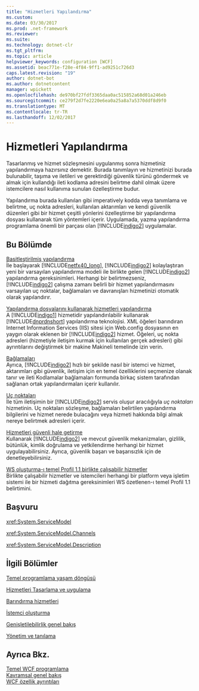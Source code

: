 ```yaml
---
title: "Hizmetleri Yapılandırma"
ms.custom: 
ms.date: 03/30/2017
ms.prod: .net-framework
ms.reviewer: 
ms.suite: 
ms.technology: dotnet-clr
ms.tgt_pltfrm: 
ms.topic: article
helpviewer_keywords: configuration [WCF]
ms.assetid: beac771e-f28e-4f84-9ff1-ad9251c726d3
caps.latest.revision: "19"
author: dotnet-bot
ms.author: dotnetcontent
manager: wpickett
ms.openlocfilehash: de970bf27fdf3365daa0ac515852a68d01a246eb
ms.sourcegitcommit: ce279f2d7fe2220e6ea0a25a8a7a5370ddf8d9f0
ms.translationtype: MT
ms.contentlocale: tr-TR
ms.lasthandoff: 12/02/2017
---
```

# <a name="configuring-services"></a>Hizmetleri Yapılandırma
Tasarlanmış ve hizmet sözleşmesini uygulanmış sonra hizmetiniz yapılandırmaya hazırsınız demektir. Burada tanımlayın ve hizmetinizi burada bulunabilir, taşıma ve iletileri ve gerektirdiği güvenlik türünü göndermek ve almak için kullandığı ileti kodlama adresini belirtme dahil olmak üzere istemcilere nasıl kullanıma sunulan özelleştirme budur.  
  
 Yapılandırma burada kullanılan gibi imperatively kodda veya tanımlama ve belirtme, uç nokta adresleri, kullanılan aktarımları ve kendi güvenlik düzenleri gibi bir hizmet çeşitli yönlerini özelleştirme bir yapılandırma dosyası kullanarak tüm yöntemleri içerir. Uygulamada, yazma yapılandırma programlama önemli bir parçası olan [!INCLUDE[indigo2](../../../includes/indigo2-md.md)] uygulamalar.  
  
## <a name="in-this-section"></a>Bu Bölümde  
 [Basitleştirilmiş yapılandırma](../../../docs/framework/wcf/simplified-configuration.md)  
 İle başlayarak [!INCLUDE[netfx40_long](../../../includes/netfx40-long-md.md)], [!INCLUDE[indigo2](../../../includes/indigo2-md.md)] kolaylaştıran yeni bir varsayılan yapılandırma modeli ile birlikte gelen [!INCLUDE[indigo2](../../../includes/indigo2-md.md)] yapılandırma gereksinimleri. Herhangi bir belirtmezseniz, [!INCLUDE[indigo2](../../../includes/indigo2-md.md)] çalışma zamanı belirli bir hizmet yapılandırmasını varsayılan uç noktalar, bağlamaları ve davranışları hizmetinizi otomatik olarak yapılandırır.  
  
 [Yapılandırma dosyalarını kullanarak hizmetleri yapılandırma](../../../docs/framework/wcf/configuring-services-using-configuration-files.md)  
 A [!INCLUDE[indigo1](../../../includes/indigo1-md.md)] hizmetidir yapılandırılabilir kullanarak [!INCLUDE[dnprdnshort](../../../includes/dnprdnshort-md.md)] yapılandırma teknolojisi. XML öğeleri barındıran Internet Information Services (IIS) sitesi için Web.config dosyasının en yaygın olarak eklenen bir [!INCLUDE[indigo2](../../../includes/indigo2-md.md)] hizmet. Öğeleri, uç nokta adresleri (hizmetiyle iletişim kurmak için kullanılan gerçek adresleri) gibi ayrıntılarını değiştirmek bir makine Makineli temelinde izin verin.  
  
 [Bağlamaları](../../../docs/framework/wcf/bindings.md)  
 Ayrıca, [!INCLUDE[indigo2](../../../includes/indigo2-md.md)] hızlı bir şekilde nasıl bir istemci ve hizmet, aktarımları gibi güvenlik, iletişim için en temel özelliklerini seçmenize olanak tanır ve ileti Kodlamalar bağlamaları formunda birkaç sistem tarafından sağlanan ortak yapılandırmaları içerir kullanılır.  
  
 [Uç noktaları](../../../docs/framework/wcf/endpoints.md)  
 İle tüm iletişimin bir [!INCLUDE[indigo2](../../../includes/indigo2-md.md)] servis oluşur aracılığıyla *uç noktaları* hizmetinin. Uç noktaları sözleşme, bağlamaları belirtilen yapılandırma bilgilerini ve hizmet nerede bulacağını veya hizmeti hakkında bilgi almak nereye belirtmek adresleri içerir.  
  
 [Hizmetleri güvenli hale getirme](../../../docs/framework/wcf/securing-services.md)  
 Kullanarak [!INCLUDE[indigo2](../../../includes/indigo2-md.md)] ve mevcut güvenlik mekanizmaları, gizlilik, bütünlük, kimlik doğrulama ve yetkilendirme herhangi bir hizmet uygulayabilirsiniz. Ayrıca, güvenlik başarı ve başarısızlık için de denetleyebilirsiniz.  
  
 [WS oluşturma-ı temel Profil 1.1 birlikte çalışabilir hizmetler](../../../docs/framework/wcf/creating-ws-i-basic-profile-1-1-interoperable-services.md)  
 Birlikte çalışabilir hizmetler ve istemcileri herhangi bir platform veya işletim sistemi ile bir hizmeti dağıtma gereksinimleri WS özetlenen-ı temel Profil 1.1 belirtimini.  
  
## <a name="reference"></a>Başvuru  
 <xref:System.ServiceModel>  
  
 <xref:System.ServiceModel.Channels>  
  
 <xref:System.ServiceModel.Description>  
  
## <a name="related-sections"></a>İlgili Bölümler  
 [Temel programlama yaşam döngüsü](../../../docs/framework/wcf/basic-programming-lifecycle.md)  
  
 [Hizmetleri Tasarlama ve uygulama](../../../docs/framework/wcf/designing-and-implementing-services.md)  
  
 [Barındırma hizmetleri](../../../docs/framework/wcf/hosting-services.md)  
  
 [İstemci oluşturma](../../../docs/framework/wcf/building-clients.md)  
  
 [Genişletilebilirlik genel bakış](../../../docs/framework/wcf/introduction-to-extensibility.md)  
  
 [Yönetim ve tanılama](../../../docs/framework/wcf/diagnostics/index.md)  
  
## <a name="see-also"></a>Ayrıca Bkz.  
 [Temel WCF programlama](../../../docs/framework/wcf/basic-wcf-programming.md)  
 [Kavramsal genel bakış](../../../docs/framework/wcf/conceptual-overview.md)  
 [WCF özellik ayrıntıları](../../../docs/framework/wcf/feature-details/index.md)
